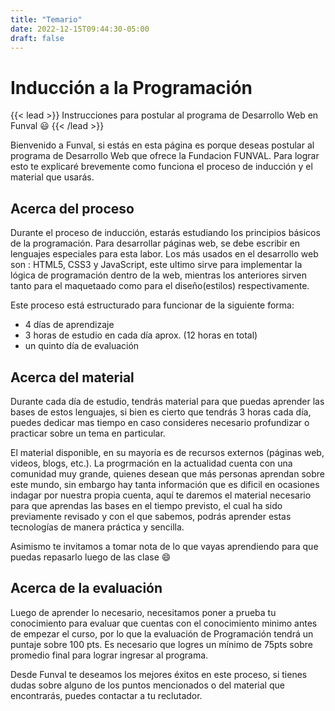 ```yaml
---
title: "Temario"
date: 2022-12-15T09:44:30-05:00
draft: false
---
```



# Inducción a la Programación

{{< lead >}}
Instrucciones para postular al programa de Desarrollo Web en Funval 😃
{{< /lead >}}

Bienvenido a Funval, si estás en esta página es porque deseas postular al programa de Desarrollo Web que ofrece la Fundacion FUNVAL. Para lograr esto te explicaré brevemente como funciona el proceso de inducción y el material que usarás.

## Acerca del proceso

Durante el proceso de inducción, estarás estudiando los principios básicos de la programación. Para desarrollar páginas web, se debe escribir en lenguajes
especiales para esta labor. Los más usados en el desarrollo web son : HTML5, CSS3 y JavaScript, este ultimo sirve para implementar
la lógica de programación dentro de la web, mientras los anteriores sirven tanto para el maquetaado como para el 
diseño(estilos) respectivamente.

Este proceso está estructurado para funcionar de la siguiente forma:

- 4 días de aprendizaje
- 3 horas de estudio en cada día aprox. (12 horas en total)
-  un quinto día de evaluación

## Acerca del material

Durante cada día de estudio, tendrás material para que puedas aprender las bases de estos lenguajes, si bien es cierto que tendrás 3 horas cada día, puedes dedicar mas tiempo
en caso consideres necesario profundizar o practicar sobre un tema en particular.

El material disponible, en su mayoría es de recursos externos (páginas web, videos, blogs, etc.). La progrmación en la actualidad
cuenta con una comunidad muy grande, quienes desean que más personas aprendan sobre este mundo, sin embargo hay tanta información que es dificil en ocasiones indagar por nuestra propia cuenta,
aquí te daremos el material necesario para que aprendas las bases en el tiempo previsto, el cual ha sido previamente revisado y con el que sabemos, podrás aprender estas tecnologías de manera práctica
y sencilla.

Asimismo te invitamos a tomar nota de lo que vayas aprendiendo para que puedas repasarlo luego de las clase 😄

## Acerca de la evaluación

Luego de aprender lo necesario, necesitamos poner a prueba tu conocimiento para evaluar que cuentas con el conocimiento minimo antes de empezar el curso,
por lo que la evaluación de Programación tendrá un puntaje sobre 100 pts. Es necesario que logres un mínimo de 75pts sobre promedio final para lograr ingresar al programa.

<!-- tendrá un puntaje de 50 pts sobre promedio final, y se enfoncará en teoría de lo aprendido. El resto de puntos será distribuido entre Excel (34 pts) y Typing (16 pts) podiendo obtener un total de 100pts. Es necesario que logres un mínimo de 80pts sobre promedio final para lograr ingresar al programa. -->


Desde Funval te deseamos los mejores éxitos en este proceso, si tienes dudas sobre alguno de los puntos mencionados o del material que encontrarás, puedes contactar a tu reclutador.

